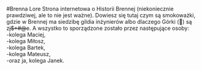 
#Brenna Lore
Strona internetowa o Historii Brennej (niekoniecznie prawdziwej, ale to nie jest ważne). Dowiesz się tutaj czym są smokoważki, gdzie w Brennej ma siedzibę gildia inżynierów albo dlaczego Górki (&#x1F922;) są z<del>j$*#@</del>e. A wszystko to sporządzone zostało przez następujące osoby:\
-kolega Maciej,\
-kolega Miłosz,\
-kolega Bartek,\
-kolega Mateusz,\
-oraz ja, kolega Janek.